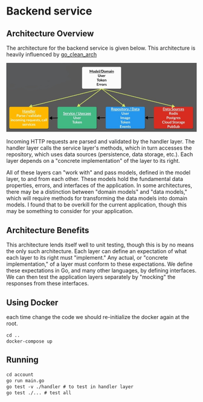 # Backend service

## Architecture Overview

The architecture for the backend service is given below. This architecture is heavily influenced by [go_clean_arch](https://github.com/bxcodec/go-clean-arch)

![App Overview](./service_architecture.png)

Incoming HTTP requests are parsed and validated by the handler layer. The handler layer calls the service layer's methods, which in turn accesses the repository, which uses data sources (persistence, data storage, etc.). Each layer depends on a "concrete implementation" of the layer to its right.

All of these layers can "work with" and pass models, defined in the model layer, to and from each other. These models hold the fundamental data properties, errors, and interfaces of the application. In some architectures, there may be a distinction between "domain models" and "data models," which will require methods for transforming the data models into domain models. I found that to be overkill for the current application, though this may be something to consider for your application.


## Architecture Benefits

This architecture lends itself well to unit testing, though this is by no means the only such architecture. Each layer can define an expectation of what each layer to its right must "implement." Any actual, or "concrete implementation," of a layer must conform to these expectations. We define these expectations in Go, and many other languages, by defining interfaces. We can then test the application layers separately by "mocking" the responses from these interfaces.

## Using Docker

each time change the code we should re-initialize the docker again at the root.

````
cd ..
docker-compose up
````

## Running

````
cd account
go run main.go
go test -v ./handler # to test in handler layer
go test ./... # test all
````